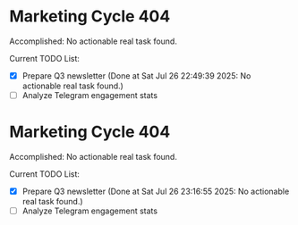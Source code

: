 # Marketing Cycle 404

Accomplished: No actionable real task found.

Current TODO List:

- [x] Prepare Q3 newsletter  (Done at Sat Jul 26 22:49:39 2025: No actionable real task found.)
- [ ] Analyze Telegram engagement stats

# Marketing Cycle 404

Accomplished: No actionable real task found.

Current TODO List:

- [x] Prepare Q3 newsletter  (Done at Sat Jul 26 23:16:55 2025: No actionable real task found.)
- [ ] Analyze Telegram engagement stats